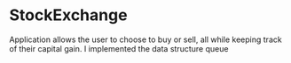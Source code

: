 StockExchange
=============

Application allows the user to choose to buy or sell, all while keeping track of their capital gain. I implemented the data structure queue
